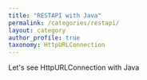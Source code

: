 ```yaml
---
title: "RESTAPI with Java"
permalink: /categories/restapi/
layout: category
author_profile: true
taxonomy: HttpURLConnection
---
```

Let's see HttpURLConnection with Java